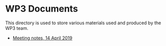 # WP3 Documents

This directory is used to store various materials used and produced by the WP3 team.

 * [Meeting notes, 14 April 2019](meeting-minutes-20190412.md)